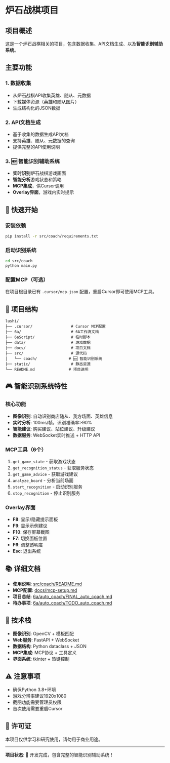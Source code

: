 # 炉石战棋项目

## 项目概述

这是一个炉石战棋相关的项目，包含数据收集、API文档生成、以及**智能识别辅助系统**。

## 主要功能

### 1. 数据收集
- 从炉石战棋API收集英雄、随从、元数据
- 下载媒体资源（英雄和随从图片）
- 生成结构化的JSON数据

### 2. API文档生成
- 基于收集的数据生成API文档
- 支持英雄、随从、元数据的查询
- 提供完整的API使用说明

### 3. 🆕 智能识别辅助系统
- **实时识别**炉石战棋游戏画面
- **智能分析**游戏状态和策略
- **MCP集成**，供Cursor调用
- **Overlay界面**，游戏内实时提示

## 🚀 快速开始

### 安装依赖
```bash
pip install -r src/coach/requirements.txt
```

### 启动识别系统
```bash
cd src/coach
python main.py
```

### 配置MCP（可选）
在项目根目录已有 `.cursor/mcp.json` 配置，重启Cursor即可使用MCP工具。

## 📁 项目结构

```
lushi/
├── .cursor/                 # Cursor MCP配置
├── 6a/                      # 6A工作流文档
├── 6aScript/                # 临时脚本
├── data/                    # 游戏数据
├── docs/                    # 项目文档
├── src/                     # 源代码
│   └── coach/              # 🆕 智能识别系统
├── static/                  # 静态资源
└── README.md               # 项目说明
```

## 🎮 智能识别系统特性

### 核心功能
- **图像识别**: 自动识别商店随从、我方场面、英雄信息
- **实时分析**: 100ms/帧，识别准确率>90%
- **智能建议**: 购买建议、站位建议、升级建议
- **数据服务**: WebSocket实时推送 + HTTP API

### MCP工具（6个）
1. `get_game_state` - 获取游戏状态
2. `get_recognition_status` - 获取服务状态  
3. `get_game_advice` - 获取游戏建议
4. `analyze_board` - 分析当前场面
5. `start_recognition` - 启动识别服务
6. `stop_recognition` - 停止识别服务

### Overlay界面
- **F8**: 显示/隐藏提示面板
- **F9**: 显示示例建议
- **F10**: 保存屏幕截图
- **F7**: 切换面板位置
- **F6**: 调整透明度
- **Esc**: 退出系统

## 📚 详细文档

- **使用说明**: [src/coach/README.md](src/coach/README.md)
- **MCP配置**: [docs/mcp-setup.md](docs/mcp-setup.md)
- **项目总结**: [6a/auto_coach/FINAL_auto_coach.md](6a/auto_coach/FINAL_auto_coach.md)
- **待办事项**: [6a/auto_coach/TODO_auto_coach.md](6a/auto_coach/TODO_auto_coach.md)

## 🔧 技术栈

- **图像识别**: OpenCV + 模板匹配
- **Web服务**: FastAPI + WebSocket
- **数据结构**: Python dataclass + JSON
- **MCP集成**: MCP协议 + 工具定义
- **界面系统**: tkinter + 热键控制

## ⚠️ 注意事项

- 确保Python 3.8+环境
- 游戏分辨率建议1920x1080
- 截图功能需要管理员权限
- 首次使用需要重启Cursor

## 📄 许可证

本项目仅供学习和研究使用，请勿用于商业用途。

---

**项目状态**: 🎉 开发完成，包含完整的智能识别辅助系统！
